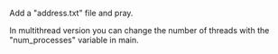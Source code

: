 Add a "address.txt" file and pray.

In multithread version you can change the number of threads with the "num_processes" variable in main.
